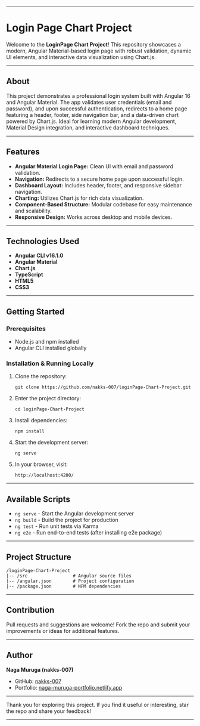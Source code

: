 ***

# Login Page Chart Project

Welcome to the **LoginPage Chart Project**! This repository showcases a modern, Angular Material-based login page with robust validation, dynamic UI elements, and interactive data visualization using Chart.js.

***

## About

This project demonstrates a professional login system built with Angular 16 and Angular Material. The app validates user credentials (email and password), and upon successful authentication, redirects to a home page featuring a header, footer, side navigation bar, and a data-driven chart powered by Chart.js. Ideal for learning modern Angular development, Material Design integration, and interactive dashboard techniques.

***

## Features

- **Angular Material Login Page:** Clean UI with email and password validation.
- **Navigation:** Redirects to a secure home page upon successful login.
- **Dashboard Layout:** Includes header, footer, and responsive sidebar navigation.
- **Charting:** Utilizes Chart.js for rich data visualization.
- **Component-Based Structure:** Modular codebase for easy maintenance and scalability.
- **Responsive Design:** Works across desktop and mobile devices.

***

## Technologies Used

- **Angular CLI v16.1.0**
- **Angular Material**
- **Chart.js**
- **TypeScript**
- **HTML5**
- **CSS3**

***

## Getting Started

### Prerequisites

- Node.js and npm installed
- Angular CLI installed globally

### Installation & Running Locally

1. Clone the repository:
   ```
   git clone https://github.com/nakks-007/loginPage-Chart-Project.git
   ```
2. Enter the project directory:
   ```
   cd loginPage-Chart-Project
   ```
3. Install dependencies:
   ```
   npm install
   ```
4. Start the development server:
   ```
   ng serve
   ```
5. In your browser, visit:
   ```
   http://localhost:4200/
   ```

***

## Available Scripts

- `ng serve` - Start the Angular development server
- `ng build` - Build the project for production
- `ng test` - Run unit tests via Karma
- `ng e2e` - Run end-to-end tests (after installing e2e package)

***

## Project Structure

```
/loginPage-Chart-Project
|-- /src                 # Angular source files
|-- /angular.json        # Project configuration
|-- /package.json        # NPM dependencies
```

***

## Contribution

Pull requests and suggestions are welcome! Fork the repo and submit your improvements or ideas for additional features.

***

## Author

**Naga Muruga (nakks-007)**

- GitHub: [nakks-007](https://github.com/nakks-007)
- Portfolio: [naga-muruga-portfolio.netlify.app](https://naga-muruga-portfolio.netlify.app/)

***

Thank you for exploring this project.
If you find it useful or interesting, star the repo and share your feedback!

***
